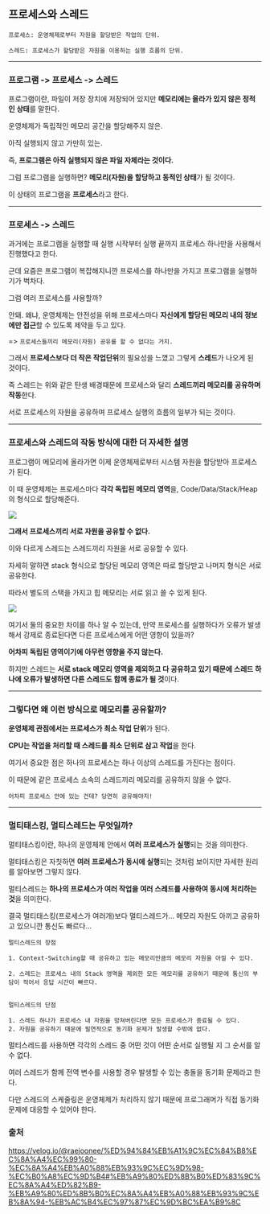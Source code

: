 ## 프로세스와 스레드

```
프로세스: 운영체제로부터 자원을 할당받은 작업의 단위.

스레드: 프로세스가 할당받은 자원을 이용하는 실행 흐름의 단위.
```

---

### 프로그램 -> 프로세스 -> 스레드

프로그램이란, 파일이 저장 장치에 저장되어 있지만 **메모리에는 올라가 있지 않은 정적인 상태**를 말한다.

운영체제가 독립적인 메모리 공간을 할당해주지 않은.

아직 실행되지 않고 가만히 있는.

즉, **프로그램은 아직 실행되지 않은 파일 자체라는 것이다.**

그럼 프로그램을 실행하면? **메모리(자원)을 할당하고 동적인 상태**가 될 것이다.

이 상태의 프로그램을 **프로세스**라고 한다.

---

### 프로세스 -> 스레드

과거에는 프로그램을 실행할 때 실행 시작부터 실행 끝까지 프로세스 하나만을 사용해서 진행했다고 한다.

근데 요즘은 프로그램이 복잡해지니깐 프로세스를 하나만을 가지고 프로그램을 실행하기가 벅차다.

그럼 여러 프로세스를 사용할까?

안돼. 왜냐, 운영체제는 안전성을 위해 프로세스마다 **자신에게 할당된 메모리 내의 정보에만 접근**할 수 있도록 제약을 두고 있다.

=> `프로세스들끼리 메모리(자원) 공유를 할 수 없다는 거지.`

그래서 **프로세스보다 더 작은 작업단위**의 필요성을 느꼈고 그렇게 **스레드**가 나오게 된 것이다.

즉 스레드는 위와 같은 탄생 배경때문에 프로세스와 달리 **스레드끼리 메모리를 공유하며 작동**한다.

서로 프로세스의 자원을 공유하며 프로세스 실행의 흐름의 일부가 되는 것이다.

---

### 프로세스와 스레드의 작동 방식에 대한 더 자세한 설명

프로그램이 메모리에 올라가면 이제 운영체제로부터 시스템 자원을 할당받아 프로세스가 된다.

이 때 운영체제는 프로세스마다 **각각 독립된 메모리 영역**을, Code/Data/Stack/Heap의 형식으로 할당해준다.

<img src="https://github.com/yookeunbyul/cs-study/assets/91243651/fff0d1c8-8358-428e-bcf3-c42a2a8f7c23" />

**그래서 프로세스끼리 서로 자원을 공유할 수 없다.**

이와 다르게 스레드는 스레드끼리 자원을 서로 공유할 수 있다.

자세히 말하면 stack 형식으로 할당된 메모리 영역은 따로 할당받고 나머지 형식은 서로 공유한다.

따라서 별도의 스택을 가지고 힙 메모리는 서로 읽고 쓸 수 있게 된다.

<img src="https://github.com/yookeunbyul/cs-study/assets/91243651/79dfa028-6076-4331-9a5c-29283b45e10b" />

여기서 둘의 중요한 차이를 하나 알 수 있는데, 만약 프로세스를 실행하다가 오류가 발생해서 강제로 종료된다면 다른 프로세스에게 어떤 영향이 있을까?

**어차피 독립된 영역이기에 아무런 영향을 주지 않는다.**

하지만 스레드는 **서로 stack 메모리 영역을 제외하고 다 공유하고 있기 때문에 스레드 하나에 오류가 발생하면 다른 스레드도 함께 종료가 될 것**이다.

---

### 그렇다면 왜 이런 방식으로 메모리를 공유할까?

**운영체제 관점에서는 프로세스가 최소 작업 단위**가 된다.

**CPU는 작업을 처리할 때 스레드를 최소 단위로 삼고 작업**을 한다.

여기서 중요한 점은 하나의 프로세스는 하나 이상의 스레드를 가진다는 점이다.

이 때문에 같은 프로세스 소속의 스레드끼리 메모리를 공유하지 않을 수 없다.

`어차피 프로세스 안에 있는 건데? 당연히 공유해야지!`

---

### 멀티태스킹, 멀티스레드는 무엇일까?

멀티태스킹이란, 하나의 운영체제 안에서 **여러 프로세스가 실행**되는 것을 의미한다.

멀티태스킹은 자칫하면 **여러 프로세스가 동시에 실행**되는 것처럼 보이지만 자세한 원리를 알아보면 그렇지 않다.

멀티스레드는 **하나의 프로세스가 여러 작업을 여러 스레드를 사용하여 동시에 처리하는 것**을 의미한다.

결국 멀티태스킹(프로세스가 여러개)보다 멀티스레드가... 메모리 자원도 아끼고 공유하고 있으니깐 통신도 빠르다...

```
멀티스레드의 장점

1. Context-Switching할 때 공유하고 있는 메모리만큼의 메모리 자원을 아낄 수 있다.

2. 스레드는 프로세스 내의 Stack 영역을 제외한 모든 메모리를 공유하기 때문에 통신의 부담이 적어서 응답 시간이 빠르다.


멀티스레드의 단점

1. 스레드 하나가 프로세스 내 자원을 망쳐버린다면 모든 프로세스가 종료될 수 있다.
2. 자원을 공유하기 때문에 필연적으로 동기화 문제가 발생할 수밖에 없다.
```

멀티스레드를 사용하면 각각의 스레드 중 어떤 것이 어떤 순서로 실행될 지 그 순서를 알 수 없다.

여러 스레드가 함께 전역 변수를 사용할 경우 발생할 수 있는 충돌을 동기화 문제라고 한다.

다만 스레드의 스케줄링은 운영체제가 처리하지 않기 때문에 프로그래머가 직접 동기화 문제에 대응할 수 있어야 한다.

### 출처

https://velog.io/@raejoonee/%ED%94%84%EB%A1%9C%EC%84%B8%EC%8A%A4%EC%99%80-%EC%8A%A4%EB%A0%88%EB%93%9C%EC%9D%98-%EC%B0%A8%EC%9D%B4#%EB%A9%80%ED%8B%B0%ED%83%9C%EC%8A%A4%ED%82%B9-%EB%A9%80%ED%8B%B0%EC%8A%A4%EB%A0%88%EB%93%9C%EB%8A%94-%EB%AC%B4%EC%97%87%EC%9D%BC%EA%B9%8C
